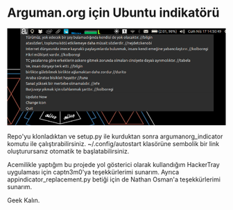 # Arguman.org için Ubuntu indikatörü

![kedi](./screenshot.png)

Repo'yu klonladıktan ve setup.py ile kurduktan sonra argumanorg_indicator komutu ile çalıştırabilirsiniz.
~/.config/autostart klasörüne sembolik bir link oluşturursanız otomatik te başlatabilirsiniz.

Acemilikle yaptığım bu projede yol gösterici olarak kullandığım HackerTray uygulaması için captn3m0'ya teşekkürlerimi sunarım.
Ayrıca appindicator_replacement.py betiği için de Nathan Osman'a teşekkürlerimi sunarım.

Geek Kalın.